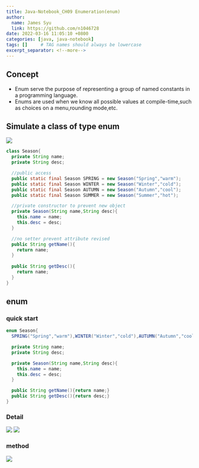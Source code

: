```yaml
---
title: Java-Notebook_CH09 Enumeration(enum)
author:
  name: James Syu
  link: https://github.com/n1046728
date: 2022-03-16 11:05:10 +0800
categories: [java, java-notebook]
tags: []     # TAG names should always be lowercase
excerpt_separator: <!--more-->
---
```

<!--more-->

## Concept
* Enum serve the purpose of representing a group of named constants in a  programming language.
* Enums are used when we know all possible values at compile-time,such as choices on a menu,rounding mode,etc.

## Simulate a class of type enum
![](../../assets/img/blog/java-notebook/ch09/enum_01.jpg)
```java
class Season{
  private String name;
  private String desc;

  //public access 
  public static final Season SPRING = new Season("Spring","warm");
  public static final Season WINTER = new Season("Winter","cold");
  public static final Season AUTUMN = new Season("Autumn","cool");
  public static final Season SUMMER = new Season("Summer","hot");

  //private constructor to prevent new object
  private Season(String name,String desc){
    this.name = name;
    this.desc = desc;
  }

  //no setter prevent attribute revised
  public String getName(){
    return name;
  }
  
  public String getDesc(){
    return name;
  }
}
```

## enum
### quick start
```java
enum Season{
  SPRING("Spring","warm"),WINTER("Winter","cold"),AUTUMN("Autumn","cool"),SUMMER("Summer","hot");

  private String name;
  private String desc;

  private Season(String name,String desc){
    this.name = name;
    this.desc = desc;
  }

  public String getName(){return name;}
  public String getDesc(){return desc;}
}
```
### Detail
![](../../assets/img/blog/java-notebook/ch09/enum_02.jpg)
![](../../assets/img/blog/java-notebook/ch09/enum_03.jpg)
### method
![](../../assets/img/blog/java-notebook/ch09/enum_04.jpg)